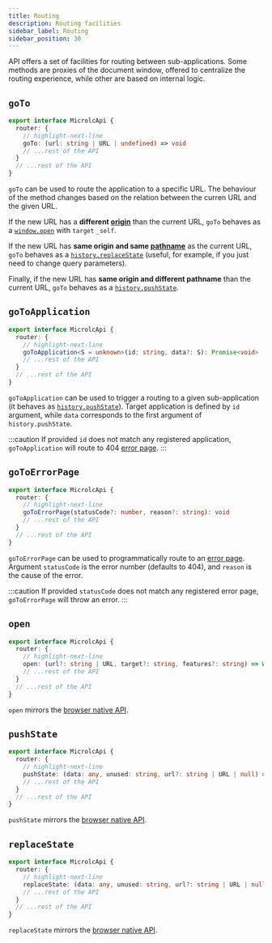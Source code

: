 ```yaml
---
title: Routing
description: Routing facilities
sidebar_label: Routing
sidebar_position: 30
---
```


<micro-lc></micro-lc> API offers a set of facilities for routing between sub-applications. Some methods are proxies of
the document window, offered to centralize the routing experience, while other are based on internal logic.

## `goTo`

```typescript
export interface MicrolcApi {
  router: {
    // highlight-next-line
    goTo: (url: string | URL | undefined) => void
    // ...rest of the API
  }
  // ...rest of the API
}
```

`goTo` can be used to route the application to a specific URL. The behaviour of the method changes based on the 
relation between the curren URL and the given URL.

If the new URL has a **different [origin](https://developer.mozilla.org/en-US/docs/Web/API/URL/origin)** than the current
URL, `goTo` behaves as a [`window.open`](https://developer.mozilla.org/en-US/docs/Web/API/Window/open) with `target` `_self`.

If the new URL has **same origin and same [pathname](https://developer.mozilla.org/en-US/docs/Web/API/URL/pathname)**
as the current URL, `goTo` behaves as a [`history.replaceState`](https://developer.mozilla.org/en-US/docs/Web/API/History/replaceState)
(useful, for example, if you just need to change query parameters).

Finally, if the new URL has **same origin and different pathname** than the current URL, `goTo` behaves as a 
[`history.pushState`](https://developer.mozilla.org/en-US/docs/Web/API/History/pushState).

## `goToApplication`

```typescript
export interface MicrolcApi {
  router: {
    // highlight-next-line
    goToApplication<S = unknown>(id: string, data?: S): Promise<void>
    // ...rest of the API
  }
  // ...rest of the API
}
```

`goToApplication` can be used to trigger a routing to a given sub-application (it behaves as 
[`history.pushState`](https://developer.mozilla.org/en-US/docs/Web/API/History/pushState)). Target application is defined
by `id` argument, while `data` corresponds to the first argument of `history.pushState`.

:::caution
If provided `id` does not match any registered application, `goToApplication` will route to 404 
[error page](../../docs/guides/applications/error-pages). 
:::

## `goToErrorPage`

```typescript
export interface MicrolcApi {
  router: {
    // highlight-next-line
    goToErrorPage(statusCode?: number, reason?: string): void
    // ...rest of the API
  }
  // ...rest of the API
}
```

`goToErrorPage` can be used to programmatically route to an [error page](../../docs/guides/applications/error-pages).
Argument `statusCode` is the error number (defaults to 404), and `reason` is the cause of the error.

:::caution
If provided `statusCode` does not match any registered error page, `goToErrorPage` will throw an error.
:::

## `open`

```typescript
export interface MicrolcApi {
  router: {
    // highlight-next-line
    open: (url?: string | URL, target?: string, features?: string) => Window | null
    // ...rest of the API
  }
  // ...rest of the API
}
```

`open` mirrors the [browser native API](https://developer.mozilla.org/en-US/docs/Web/API/Window/open).

## `pushState`

```typescript
export interface MicrolcApi {
  router: {
    // highlight-next-line
    pushState: (data: any, unused: string, url?: string | URL | null) => void
    // ...rest of the API
  }
  // ...rest of the API
}
```

`pushState` mirrors the [browser native API](https://developer.mozilla.org/en-US/docs/Web/API/History/pushState).

## `replaceState`

```typescript
export interface MicrolcApi {
  router: {
    // highlight-next-line
    replaceState: (data: any, unused: string, url?: string | URL | null) => void
    // ...rest of the API
  }
  // ...rest of the API
}
```

`replaceState` mirrors the [browser native API](https://developer.mozilla.org/en-US/docs/Web/API/History/replaceState).
